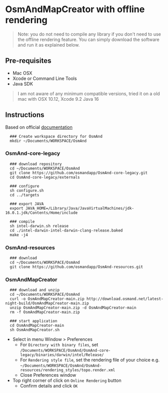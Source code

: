 # OsmAndMapCreator with offline rendering

> Note: you do not need to compile any library if you don't need to use the offline rendering feature. You can simply download the software and run it as explained below.

## Pre-requisites

- Mac OSX
- Xcode or Command Line Tools
- Java SDK

> I am not aware of any minimum compatible versions, tried it on a old mac with OSX 10.12, Xcode 9.2 Java 16

## Instructions

Based on official [documentation](https://docs.osmand.net/en/main@latest/development/build-osmand/how-to-compile-mapcreator-and-tools#compile-native-rendering-library-for-osmandmapcreator)

      ### Create workspace directory for OsmAnd
      mkdir ~/Documents/WORKSPACE/OsmAnd

### OsmAnd-core-legacy

      ### download repository
      cd ~/Documents/WORKSPACE/OsmAnd
      git clone https://github.com/osmandapp/OsmAnd-core-legacy.git
      cd OsmAnd-core-legacy/externals

      ### configure
      sh configure.sh
      cd ../targets

      ### export JAVA
      export JAVA_HOME=/Library/Java/JavaVirtualMachines/jdk-16.0.1.jdk/Contents/Home/include

      ### compile
      sh intel-darwin.sh release
      cd ./intel-darwin-intel-darwin-clang-release.baked
      make -j4

### OsmAnd-resources
      
      ### download
      cd ~/Documents/WORKSPACE/OsmAnd
      git clone https://github.com/osmandapp/OsmAnd-resources.git

### OsmAndMapCreator
    
      ### download and unzip
      cd ~/Documents/WORKSPACE/OsmAnd
      curl -o OsmAndMapCreator-main.zip http://download.osmand.net/latest-night-build/OsmAndMapCreator-main.zip
      unzip OsmAndMapCreator-main.zip -d OsmAndMapCreator-main
      rm -f OsmAndMapCreator-main.zip

      ### start application
      cd OsmAndMapCreator-main
      sh OsmAndMapCreator.sh

- Select in menu Window > Preferences
  - For `Directory with binary files`, set `/Documents/WORKSPACE/OsmAnd/OsmAnd-core-legacy/binaries/darwin/intel/Release/`
  - For `Rendering style file`, set the rendering file of your choice e.g. `~/Documents/WORKSPACE/OsmAnd/OsmAnd-resources/rendering_styles/topo.render.xml`
  - Close Preferences window 
- Top right corner of click on `Online Rendering` button
  - Confirm details and click `OK`